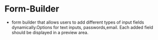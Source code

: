 
# Form-Builder

- form builder that allows users to add different types of input fields dynamically.Options for text inputs, passwords,email. Each added field should be displayed in a preview area.




